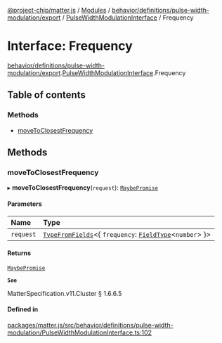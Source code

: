 [@project-chip/matter.js](../README.md) / [Modules](../modules.md) / [behavior/definitions/pulse-width-modulation/export](../modules/behavior_definitions_pulse_width_modulation_export.md) / [PulseWidthModulationInterface](../modules/behavior_definitions_pulse_width_modulation_export.PulseWidthModulationInterface.md) / Frequency

# Interface: Frequency

[behavior/definitions/pulse-width-modulation/export](../modules/behavior_definitions_pulse_width_modulation_export.md).[PulseWidthModulationInterface](../modules/behavior_definitions_pulse_width_modulation_export.PulseWidthModulationInterface.md).Frequency

## Table of contents

### Methods

- [moveToClosestFrequency](behavior_definitions_pulse_width_modulation_export.PulseWidthModulationInterface.Frequency.md#movetoclosestfrequency)

## Methods

### moveToClosestFrequency

▸ **moveToClosestFrequency**(`request`): [`MaybePromise`](../modules/util_export.md#maybepromise)

#### Parameters

| Name | Type |
| :------ | :------ |
| `request` | [`TypeFromFields`](../modules/tlv_export.md#typefromfields)\<\{ `frequency`: [`FieldType`](tlv_export.FieldType.md)\<`number`\>  }\> |

#### Returns

[`MaybePromise`](../modules/util_export.md#maybepromise)

**`See`**

MatterSpecification.v11.Cluster § 1.6.6.5

#### Defined in

[packages/matter.js/src/behavior/definitions/pulse-width-modulation/PulseWidthModulationInterface.ts:102](https://github.com/project-chip/matter.js/blob/c0d55745d5279e16fdfaa7d2c564daa31e19c627/packages/matter.js/src/behavior/definitions/pulse-width-modulation/PulseWidthModulationInterface.ts#L102)
